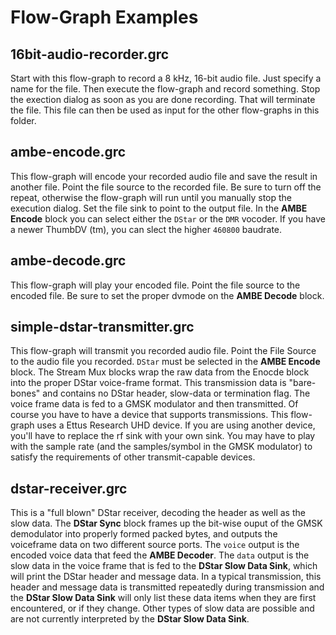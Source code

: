 Flow-Graph Examples
===========
## 16bit-audio-recorder.grc
Start with this flow-graph to record a 8 kHz, 16-bit audio file. Just specify a name for the file. Then execute the flow-graph and record something. Stop the exection dialog as soon as you are done recording. That will terminate the file. This file can then be used as input for the other flow-graphs in this folder.
## ambe-encode.grc
This flow-graph will encode your recorded audio file and save the result in another file. Point the file source to the recorded file. Be sure to turn off the repeat, otherwise the flow-graph will run until you manually stop the execution dialog. Set the file sink to point to the output file. In the **AMBE Encode** block you can select either the `DStar` or the `DMR` vocoder. If you have a newer ThumbDV (tm), you can slect the higher `460800` baudrate.
## ambe-decode.grc
This flow-graph will play your encoded file. Point the file source to the encoded file. Be sure to set the proper dvmode on the **AMBE Decode** block.
## simple-dstar-transmitter.grc
This flow-graph will transmit you recorded audio file. Point the File Source to the audio file you recorded. `DStar` must be selected in the **AMBE Encode** block. The Stream Mux blocks wrap the raw data from the Enocde block into the proper DStar voice-frame format. This transmission data is "bare-bones" and contains no DStar header, slow-data or termination flag. The voice frame data is fed to a GMSK modulator and then transmitted. Of course you have to have a device that supports transmissions. This flow-graph uses a Ettus Research UHD device. If you are using another device, you'll have to replace the rf sink with your own sink. You may have to play with the sample rate (and the samples/symbol in the GMSK modulator) to satisfy the requirements of other transmit-capable devices.
## dstar-receiver.grc
This is a "full blown" DStar receiver, decoding the header as well as the slow data. The **DStar Sync** block frames up the bit-wise ouput of the GMSK demodulator into properly formed packed bytes, and outputs the voiceframe data on two different source ports. The `voice` output is the encoded voice data that feed the **AMBE Decoder**. The `data` output is the slow data in the voice frame that is fed to the **DStar Slow Data Sink**, which will print the DStar header and message data. In a typical transmission, this header and message data is transmitted repeatedly during transmission and the **DStar Slow Data Sink** will only list these data items when they are first encountered, or if they change. Other types of slow data are possible and are not currently interpreted by the **DStar Slow Data Sink**.
